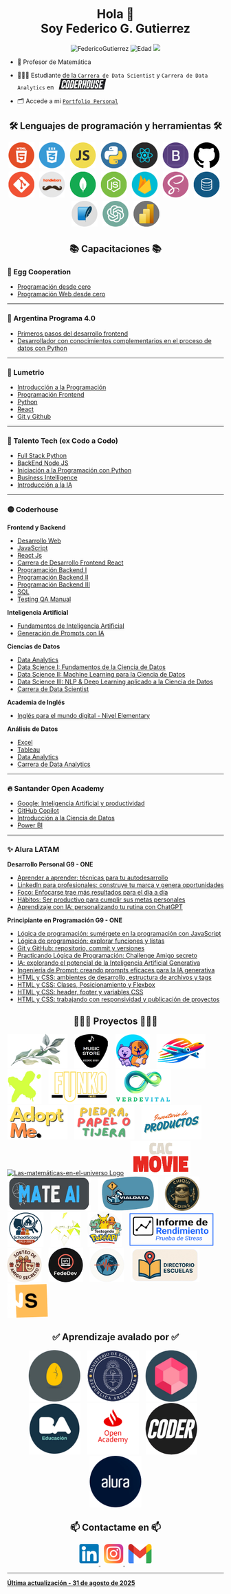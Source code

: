 <h1 align="center">Hola 👋 <br> Soy Federico G. Gutierrez</a></h1>
<p align="center"> 
    <img src="https://komarev.com/ghpvc/?username=fedco-gtz&label=Vista%20de%20Perfil&color=0e75b6&style=flat" alt="FedericoGutierrez" /> 
    <img src="https://img.shields.io/badge/Edad-32-blue" alt="Edad">
    <img src="https://img.shields.io/badge/Vivo-Argentina-success" />
</p>



- 🧮 Profesor de Matemática

- 👨🏼‍🏫 Estudiante de la `Carrera de Data Scientist` y `Carrera de Data Analytics` en &nbsp;&nbsp;[<img src="./Images/Coder.png" alt="Coderhouse Logo" width="110" height="25">](https://www.coderhouse.com/ar)

- 🗂️ Accede a mi [`Portfolio Personal`](https://fedco-gtz.github.io/Portfolio/)

<h2 align="center">🛠️ Lenguajes de programación y herramientas 🛠️</h2>

<p align="center">
    <img src=./Images/Html.png alt=HTML5_Logo width="60" height="60" style="margin-bottom: 5px;"/>
    &nbsp;
    <img src=./Images/Css.png alt=CSS3_Logo width="60" height="60" style="margin-bottom: 5px;"/>
    &nbsp;
    <img src=./Images/Javascript.png alt=JavaScript_Logo width="60" height="60" style="margin-bottom: 5px;"/>
    &nbsp;
    <img src=./Images/Python.png alt=Python_Logo width="60" height="60" style="margin-bottom: 5px;"/>
    &nbsp;
    <img src=./Images/React.png alt=React_Logo width="60" height="60" style="margin-bottom: 5px;"/>
    &nbsp;
    <img src=./Images/Bootstrap.png alt=Bootstrap_Logo width="60" height="60" style="margin-bottom: 5px;"/>
    &nbsp;
    <img src=./Images/Github.png alt=Github_Logo width="60" height="60" style="margin-bottom: 5px;"/>
    &nbsp;
    <img src=./Images/Git.png alt=Git_Logo width="60" height="60" style="margin-bottom: 5px;"/>
    &nbsp;
    <img src=./Images/Handlebars.png alt=Handlebars_Logo width="60" height="60" style="margin-bottom: 5px;"/>
    &nbsp;
    <img src=./Images/Mongodb.png alt=Mongodb_Logo width="60" height="60" style="margin-bottom: 5px;"/>
    &nbsp;
    <img src=./Images/Nodejs.png alt=NodeJs_Logo width="60" height="60" style="margin-bottom: 5px;"/>
    &nbsp;
    <img src=./Images/Firebase.png alt=Firebase_Logo width="60" height="60" style="margin-bottom: 5px;"/>
    &nbsp;
    <img src=./Images/Sass.png alt=Sass_Logo width="60" height="60" style="margin-bottom: 5px;"/>
    &nbsp;
    <img src=./Images/Sql.png alt=Sql_Logo width="60" height="60" style="margin-bottom: 5px;"/>
    &nbsp;
    <img src=./Images/Sqlite.png alt=Squlite_Logo width="60" height="60" style="margin-bottom: 5px;"/>
    &nbsp;
    <img src=./Images/OpenAI.png alt=OpenAI_Logo width="60" height="60" style="margin-bottom: 5px;"/>
    &nbsp;
    <img src=./Images/PowerBI.png alt=PowerBI_Logo width="60" height="60" style="margin-bottom: 5px;"/>

</p>

<h2 align="center">📚 Capacitaciones 📚</h2>

### 🥚 Egg Cooperation

- [Programación desde cero](https://demo-egg-certificates.s3.amazonaws.com/FedericoGabrielGutierrez/programaci%C3%B3ndesdecerolatam/thumbnail_f3842983de1a7d203664e91f8cdc8530d75575d9ea2ae4d3c2e225375682d697.jpeg)
- [Programación Web desde cero](https://demo-egg-certificates.s3.amazonaws.com/FedericoGabrielGutierrez/programaci%C3%B3ndesdecerolatam/thumbnail_f3842983de1a7d203664e91f8cdc8530d75575d9ea2ae4d3c2e225375682d697.jpeg)

---

### 🧉 Argentina Programa 4.0

- [Primeros pasos del desarrollo frontend](https://drive.google.com/file/d/1515Bcy4hGdobzeDxOSyLe5kmVp-0Eq_Y/view?usp=sharing)
- [Desarrollador con conocimientos complementarios en el proceso de datos con Python](https://drive.google.com/file/d/1SkbRNg_086TElDsLmwMBhfzNecy6P1D7/view?usp=sharing)

---

### 💎 Lumetrio
- [Introducción a la Programación](https://drive.google.com/file/d/1qM11ZnACJECziVGvYOQxkq2wPwecFa__/view?usp=sharing)
- [Programación Frontend](https://drive.google.com/file/d/1OHTqBx_DZWGKXOU-r1SgwYlW3X8UjAr9/view?usp=sharing)
- [Python](https://drive.google.com/file/d/1sXe6RLXMNM8Y6rdPhCyferERcLFiYWMA/view?usp=sharing)
- [React](https://drive.google.com/file/d/1ghtuN_Ipzr4gWoJCQJ2vrZeD9N4BzlBk/view?usp=sharing)
- [Git y Github](https://drive.google.com/file/d/1m2wyYarvWTBGiY3KJcAJ2ytHGm7zXPAg/view?usp=sharing)

---

### 🚀 Talento Tech (ex Codo a Codo)
- [Full Stack Python](https://drive.google.com/file/d/1LbpYVB4MvOxZx4rpVx_PH-j8_vhc1e_U/view?usp=sharing)
- [BackEnd Node JS](https://drive.google.com/file/d/1L46wTK7QcFp6lzWnDXjxGAYi7Epablus/view?usp=sharing)
- [Iniciación a la Programación con Python](https://drive.google.com/file/d/1eLMbjnwjVip6VpYYJrvgT7-ySJjnAPiX/view?usp=sharing)
- [Business Intelligence](https://http.cat/401)
- [Introducción a la IA](https://drive.google.com/file/d/1uFuRRriHB7-G5EpCiEGFtA8RK56ekaJ6/view?usp=sharing)

---

### 🟡 Coderhouse
**Frontend y Backend**
- [Desarrollo Web](https://pub.coderhouse.com/legacy-certificates/65c0a148a665c35259cc62a3?lang=es)
- [JavaScript](https://pub.coderhouse.com/legacy-certificates/66158e00451ec417dfb30263?lang=es)
- [React Js](https://pub.coderhouse.com/legacy-certificates/664be1fdc35d22af7ccbacda?lang=es)
- [Carrera de Desarrollo Frontend React](https://pub.coderhouse.com/legacy-certificates/664be1fdc35d221341cbace5?lang=es)
- [Programación Backend I](https://pub.coderhouse.com/legacy-certificates/66a4638e64c8734d4c85aa10?lang=es)
- [Programación Backend II](https://pub.coderhouse.com/legacy-certificates/66f5b32dd1c51d20ed892031?lang=es)
- [Programación Backend III](https://pub.coderhouse.com/legacy-certificates/67506c7b4ea27fc1cf1d02ef?lang=es)
- [SQL](https://pub.coderhouse.com/certificates/d10ebff2-8095-4164-8165-5ec7f5281f9f?v=1)
- [Testing QA Manual](https://pub.coderhouse.com/certificates/b94e5a69-0542-47a6-847e-5211549e2410?v=1)

**Inteligencia Artificial**
- [Fundamentos de Inteligencia Artificial](https://pub.coderhouse.com/certificates/1edc3ff8-fff7-4f18-9b71-234e19d5ee31?v=1)
- [Generación de Prompts con IA](https://pub.coderhouse.com/certificates/b9447d09-9e47-4efb-b76d-cbab513f5fa7?v=1)

**Ciencias de Datos**
- [Data Analytics](https://pub.coderhouse.com/certificates/04a00609-e6f4-4718-9cd0-80a97f114102?v=1)
- [Data Science I: Fundamentos de la Ciencia de Datos](https://pub.coderhouse.com/certificates/d24a529e-67cb-4fba-80bb-9d755e0d9e41?v=1)
- [Data Science II: Machine Learning para la Ciencia de Datos](https://http.cat/401)
- [Data Science III: NLP & Deep Learning aplicado a la Ciencia de Datos](https://http.cat/401)
- [Carrera de Data Scientist](https://http.cat/401)

**Academia de Inglés**
- [Inglés para el mundo digital - Nivel Elementary](https://http.cat/401)

**Análisis de Datos**
- [Excel](https://http.cat/401)
- [Tableau](https://http.cat/401)
- [Data Analytics](https://http.cat/401)
- [Carrera de Data Analytics](https://http.cat/401)

---

### 🔥 Santander Open Academy
- [Google: Inteligencia Artificial y productividad](https://drive.google.com/file/d/1PCssWgcS_NSgHnJycS2aRDsRbbbk2HwK/view?usp=drive_link)
- [GitHub Copilot](https://drive.google.com/file/d/1KHq8STQeGyLAKHRiMj_v7nkCXnpQR7je/view?usp=drive_link)
- [Introducción a la Ciencia de Datos](https://drive.google.com/file/d/1I8JOrpYBE_yUtf77cY-hQ5e-1BtfXvWz/view?usp=drive_link)
- [Power BI](https://drive.google.com/file/d/1iG7jLa-r7vYB1Y1TgPGSiMnYDhrThP6g/view?usp=drive_link)

---

### ✨ Alura LATAM
**Desarrollo Personal G9 - ONE**
- [Aprender a aprender: técnicas para tu autodesarrollo](https://app.aluracursos.com/certificate/c081a1ef-595e-463b-a618-68b4eedf8d31?lang)
- [LinkedIn para profesionales: construye tu marca y genera oportunidades](https://app.aluracursos.com/certificate/cc764e5b-df27-42c3-9334-719b376dc5f7?lang)
- [Foco: Enfocarse trae más resultados para el día a día](https://app.aluracursos.com/certificate/8898bb6c-2cd6-4386-8545-27d4f3910700?lang)
- [Hábitos: Ser productivo para cumplir sus metas personales](https://app.aluracursos.com/certificate/b75b4aa7-d1c5-4a85-94ff-85f705fa8705?lang)
- [Aprendizaje con IA: personalizando tu rutina con ChatGPT](https://app.aluracursos.com/certificate/5666b259-2b89-4a59-a2e5-bc2769573ee5?lang)

**Principiante en Programación G9 - ONE**
- [Lógica de programación: sumérgete en la programación con JavaScript](https://app.aluracursos.com/certificate/d68b8613-59a9-44e8-943a-51773a2b16c5?lang)
- [Lógica de programación: explorar funciones y listas](https://app.aluracursos.com/certificate/fe23c0c2-844f-4757-88a0-2bd00a4972a1?lang)
- [Git y GitHub: repositorio, commit y versiones](https://app.aluracursos.com/certificate/d44f57ac-4e40-4f21-91cd-cd11b6d0c56a?lang)
- [Practicando Lógica de Programación: Challenge Amigo secreto](https://app.aluracursos.com/certificate/84092f4e-198b-4603-9b37-2db5012c1825?lang)
- [IA: explorando el potencial de la Inteligencia Artificial Generativa](https://app.aluracursos.com/certificate/d5f2b90f-a7f8-4efb-a6d5-92b6a0adb40a?lang)
- [Ingeniería de Prompt: creando prompts eficaces para la IA generativa](https://app.aluracursos.com/certificate/68045e66-c905-4d94-b852-d062bf6be19f?lang)
- [HTML y CSS: ambientes de desarrollo, estructura de archivos y tags](https://app.aluracursos.com/certificate/b8833666-3432-44b7-aa5f-161199df0ed8?lang)
- [HTML y CSS: Clases, Posicionamiento y Flexbox](https://app.aluracursos.com/certificate/3372e2e9-b1e3-4225-a322-a3684d9abae3?lang)
- [HTML y CSS: header, footer y variables CSS](https://app.aluracursos.com/certificate/31ba4bfc-55c8-40f9-9e6f-ef139ac6eb53?lang)
- [HTML y CSS: trabajando con responsividad y publicación de proyectos](https://app.aluracursos.com/certificate/b1f65580-c5fd-47a7-af13-df3dd347d0d6?lang)

<h2 align="center">🧑🏽‍💻 Proyectos 🧑🏽‍💻</h2>

[<img src="./Images/Casamiento.png" alt="Casamiento Logo" width="140" height="80">](https://fedco-gtz.github.io/Nos-Casamos-Ger-y-Gabi/)
&nbsp;&nbsp;
[<img src="./Images/Music-Store.png" alt="Music-Store Logo" width="80" height="80">](https://fedco-gtz.github.io/MusicStore-Codo-a-Codo/)
&nbsp;&nbsp;
[<img src="./Images/Mascotas-Felices.png" alt="Mascotas-Felices Logo" width="80" height="80">](https://mascotas-felices.netlify.app/)
&nbsp;&nbsp;
[<img src="./Images/VuelaSmart.png" alt="VuelaSmart Logo" width="115" height="80">](https://vuelasmart.netlify.app/)
&nbsp;&nbsp;
[<img src="./Images/ZapaTienda.png" alt="ZapaTienda Logo" width="80" height="80">](https://zapatienda.vercel.app/)
&nbsp;&nbsp;
[<img src="./Images/Funko-Paradise.png" alt="Funko-Paradise Logo" width="140" height="80">](https://funkoparadise.vercel.app/)
&nbsp;&nbsp;
[<img src="./Images/Verde-Vital.png" alt="Verde-Vital Logo" width="130" height="80">](https://github.com/fedco-gtz/Backend-III-Coderhouse)
&nbsp;&nbsp;
[<img src="./Images/AdoptMe.png" alt="AdoptMe Logo" width="140" height="80">](https://github.com/fedco-gtz/RecursosBackend-Adoptme)
&nbsp;&nbsp;
[<img src="./Images/Piedra-Papel-Tijera.png" alt="Piedra,-Papel-o-Tijera Logo" width="140" height="80">](https://colab.research.google.com/drive/1Py7hTg2NZOFlR9G61eru9vgv5vQN7xwK?usp=sharing)
&nbsp;&nbsp;
[<img src="./Images/Inventario.png" alt="Inventario-de-Prodcutos Logo" width="140" height="80">](https://colab.research.google.com/drive/1SPE_t6KUmc47hlfKxNBiU3PI5W20-HXK?usp=sharing)
&nbsp;&nbsp;
[<img src="./Images/Las-matemáticas-en-el-universo.png" alt="Las-matemáticas-en-el-universo Logo" width="80" height="80">](https://fedco-gtz.github.io/Fundamento-de-la-IA-Coderhouse/)
&nbsp;&nbsp;
[<img src="./Images/CAC-Movies.png" alt="CAC-Movies Logo" width="140" height="80">](https://cac-movie.onrender.com/)
&nbsp;&nbsp;
[<img src="./Images/MateAi.png" alt="MateAi Logo" width="195" height="80">](https://colab.research.google.com/drive/1JsyNmZDCF7ltf0AR-tSe_SIdLrZXmjxk?usp=sharing)
&nbsp;&nbsp;
[<img src="./Images/VIALDATA.png" alt="VIALDATA Logo" width="140" height="80">](https://drive.google.com/file/d/1P49jY6lYixVALo6t0nyOfVTb1SFhDCm4/view?usp=sharing)
&nbsp;&nbsp;
[<img src="./Images/ChiquiCoins.png" alt="ChiquiCoins Logo" width="80" height="80">](https://chiquicoins.onrender.com/)
&nbsp;&nbsp;
[<img src="./Images/SchoolScope.png" alt="School Scope Logo" width="85" height="80">](https://colab.research.google.com/drive/14D3ABsDj0ZjQhi6hiL94olQ5KK54vD7p?usp=sharing)
&nbsp;&nbsp;
[<img src="./Images/Aflix.png" alt="Aflix Logo" width="70" height="80">](https://drive.google.com/drive/folders/10Po12O7J7zfn---XuybE1knFxp1lTGji?usp=sharing)
&nbsp;&nbsp;
[<img src="./Images/PokéApi.png" alt="Testeando PokéApi Logo" width="80" height="80">](https://drive.google.com/file/d/1FqN0782ckhoyeLg1jG4ZEin2AQtd8fDV/view?usp=drive_link)
&nbsp;&nbsp;
[<img src="./Images/InformeDeRendimiento.png" alt="Informe de Rendimiento - Prueba de Stress Logo" width="200" height="80">](https://drive.google.com/file/d/1OhixgZNQiZ2SxfNxJs_i-Yui_IXoTlzV/view?usp=drive_link)
&nbsp;&nbsp;
[<img src="./Images/Sorteo.png" alt="Sorteo de Amigo Secreto Logo" width="80" height="80">](https://fedco-gtz.github.io/Challenge-Amigo-secreto/)
&nbsp;&nbsp;
[<img src="./Images/Portfolio.png" alt="FedeDev Logo" width="80" height="80">](https://fedco-gtz.github.io/Portfolio/)
&nbsp;&nbsp;
[<img src="./Images/Tierra.png" alt="Cuando la tierra habla Logo" width="80" height="80">](https://drive.google.com/file/d/1-h1U2pUoIitxmga2NzB5875kZlm8LaLE/view?usp=sharing)
&nbsp;&nbsp;
[<img src="./Images/Directorio.png" alt="Directorio Escuela Logo" width="160" height="80">](https://fedco-gtz.github.io/Directorio-Escuelas/index.html)
&nbsp;&nbsp;
[<img src="./Images/Secreto.png" alt="Nuestro Secreto Logo" width="95" height="80">](https://nuestro-secreto.vercel.app/)

<h2 align="center">✅ Aprendizaje avalado por ✅ </h2>

<p align="center">
<img src="./Images/Egg-Cooperation.png" alt="Egg-Cooperation Logo" width="120" height="120">
&nbsp;&nbsp;
<img src="./Images/Ministerio-Economia.png" alt="Ministerio-de-Economía Logo" width="120" height="120">
&nbsp;&nbsp;
<img src="./Images/Lumetrio.png" alt="Lumetrio Logo" width="120" height="120">
&nbsp;&nbsp;
<img src="./Images/Educacion-BA.png" alt="Educacion-BA Logo" width="120" height="120">
&nbsp;&nbsp;
<img src="./Images/Santander-Open-Academy.png" alt="Santander-Open-Academy Logo" width="120" height="120">
&nbsp;&nbsp;
<img src="./Images/Coderhouse.png" alt="Coderhouse Logo" width="120" height="120">
&nbsp;&nbsp;
<img src="./Images/Alura.png" alt="Alura LATAM Logo" width="120" height="120">
</p>

<h2 align="center">📫 Contactame en 📫</h2>

<p align="center">
    <a href="https://www.linkedin.com/in/fedco-grrz/" target="_blank">
    <img src=./Images/LinkedIn.png alt=LinkedIn_Logo width="45" height="45" style="margin-bottom: 5px;"/>
    </a>
    &nbsp;
    <a href="https://www.instagram.com/grrz.fd/" target="_blank">
    <img src=./Images/Instagram.png alt=Instagram_Logo width="45" height="45" style="margin-bottom: 5px;"/>
    </a>
    &nbsp;
    <a href="mailto:gutierrezfedericog@gmail.com" target="_blank">
    <img src=./Images/Gmail.png alt=Gmail_Logo width="54" height="45" style="margin-bottom: 5px;"/>
</p>

_________________________________________________________________________________________________________
**Última actualización - 31 de agosto de 2025**